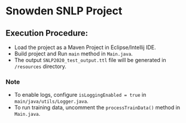 # Snowden SNLP Project

## Execution Procedure:

- Load the project as a Maven Project in Eclipse/Intellij IDE.
- Build project and Run `main` method in `Main.java`.
- The output `SNLP2020_test_output.ttl` file will be generated in `/resources` directory.

### Note 
- To enable logs, configure `isLoggingEnabled = true` in `main/java/utils/Logger.java`.
- To run training data, uncomment the `processTrainData()` method in `Main.java`.
